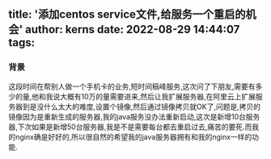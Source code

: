 title: '添加centos service文件,给服务一个重启的机会'
author: kerns
date: 2022-08-29 14:44:07
tags:
---
### 背景

这段时间在帮别人做一个手机卡的业务,短时间稿峰服务,这次问了下朋友,需要有多少的量,他和我说大概有10万的量需要进来,然后让我扩展服务器,在阿里云上扩展服务器到是没什么太大的难度,设置个镜像,然后通过镜像拷贝就OK了,问题是,拷贝的镜像因为是重新生成的服务器,我的java服务没办法重新启动,这次是新增10台服务器,下次如果是新增50台服务器,我是不是需要每台都去重启过去,痛苦的要死.而我的nginx确是好好的,所以很自然的希望我的java服务器拥有和我的nginx一样的功能.